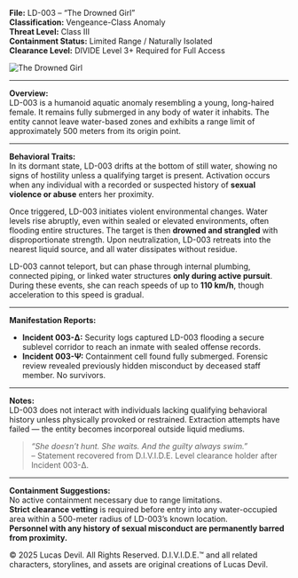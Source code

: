**File:** LD-003 – “The Drowned Girl”  
**Classification:** Vengeance-Class Anomaly  
**Threat Level:** Class III   
**Containment Status:** Limited Range / Naturally Isolated  
**Clearance Level:** DIVIDE Level 3+ Required for Full Access  

![The Drowned Girl](https://pbs.twimg.com/media/GqXWb6YXQAAKTnN?format=jpg&name=medium)

---

**Overview:**  
LD-003 is a humanoid aquatic anomaly resembling a young, long-haired female. It remains fully submerged in any body of water it inhabits. The entity cannot leave water-based zones and exhibits a range limit of approximately 500 meters from its origin point.

---

**Behavioral Traits:**  
In its dormant state, LD-003 drifts at the bottom of still water, showing no signs of hostility unless a qualifying target is present. Activation occurs when any individual with a recorded or suspected history of **sexual violence or abuse** enters her proximity.

Once triggered, LD-003 initiates violent environmental changes. Water levels rise abruptly, even within sealed or elevated environments, often flooding entire structures. The target is then **drowned and strangled** with disproportionate strength. Upon neutralization, LD-003 retreats into the nearest liquid source, and all water dissipates without residue.

LD-003 cannot teleport, but can phase through internal plumbing, connected piping, or linked water structures **only during active pursuit**. During these events, she can reach speeds of up to **110 km/h**, though acceleration to this speed is gradual.

---

**Manifestation Reports:**  
- **Incident 003-Δ:** Security logs captured LD-003 flooding a secure sublevel corridor to reach an inmate with sealed offense records.  
- **Incident 003-Ψ:** Containment cell found fully submerged. Forensic review revealed previously hidden misconduct by deceased staff member. No survivors.

---

**Notes:**  
LD-003 does not interact with individuals lacking qualifying behavioral history unless physically provoked or restrained. Extraction attempts have failed — the entity becomes incorporeal outside liquid mediums.

> _“She doesn’t hunt. She waits. And the guilty always swim.”_  
> – Statement recovered from D.I.V.I.D.E. Level clearance holder after Incident 003-Δ.

---

**Containment Suggestions:**  
No active containment necessary due to range limitations.  
**Strict clearance vetting** is required before entry into any water-occupied area within a 500-meter radius of LD-003’s known location.  
**Personnel with any history of sexual misconduct are permanently barred from proximity.**




© 2025 Lucas Devil. All Rights Reserved.
D.I.V.I.D.E.™ and all related characters, storylines, and assets are original creations of Lucas Devil.
